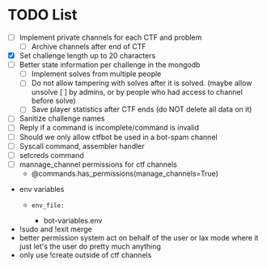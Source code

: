 # TODO List

* [ ] Implement private channels for each CTF and problem
  * [ ] Archive channels after end of CTF
* [x] Set challenge length up to 20 characters
* [ ] Better state information per challenge in the mongodb
  * [ ] Implement solves from multiple people
  * [ ] Do not allow tampering with solves after it is solved. (maybe allow unsolve
    [ ] by admins, or by people who had access to channel before solve)
  * [ ] Save player statistics after CTF ends (do NOT delete all data on it)
* [ ] Sanitize challenge names
* [ ] Reply if a command is incomplete/command is invalid
* [ ] Should we only allow ctfbot be used in a bot-spam channel
* [ ] Syscall command, assembler handler
* [ ] setcreds command 
* [ ] mannage_channel permissions for ctf channels
  - @commands.has_permissions(manage_channels=True)
* env variables
   -     env_file:
      - bot-variables.env
* !sudo and !exit merge
* better permission system act on behalf of the user or lax mode where it just let's the user do pretty much anything
* only use !create outside of ctf channels